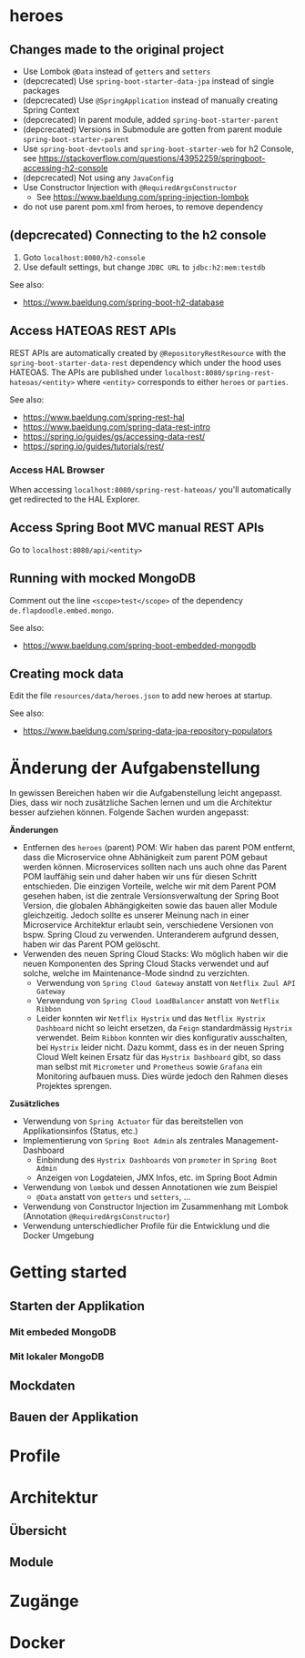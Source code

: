# heroes

## Changes made to the original project
- Use Lombok `@Data` instead of `getters` and `setters`
- (depcrecated) Use `spring-boot-starter-data-jpa` instead of single packages
- (depcrecated)  Use `@SpringApplication` instead of manually creating Spring Context
- (depcrecated)  In parent module, added `spring-boot-starter-parent`
- (depcrecated)  Versions in Submodule are gotten from parent module `spring-boot-starter-parent`
- Use `spring-boot-devtools` and `spring-boot-starter-web` for h2 Console, see https://stackoverflow.com/questions/43952259/springboot-accessing-h2-console
- (depcrecated) Not using any `JavaConfig`
- Use Constructor Injection with `@RequiredArgsConstructor`
   - See https://www.baeldung.com/spring-injection-lombok
- do not use parent pom.xml from heroes, to remove dependency
## (depcrecated) Connecting to the h2 console
1. Goto `localhost:8080/h2-console`
2. Use default settings, but change `JDBC URL` to `jdbc:h2:mem:testdb`

See also: 
- https://www.baeldung.com/spring-boot-h2-database

## Access HATEOAS REST APIs
REST APIs are automatically created by `@RepositoryRestResource` with the `spring-boot-starter-data-rest` dependency which under the hood uses HATEOAS.
The APIs are published under `localhost:8080/spring-rest-hateoas/<entity>` where `<entity>` corresponds to either `heroes` or `parties`.

See also:
- https://www.baeldung.com/spring-rest-hal
- https://www.baeldung.com/spring-data-rest-intro
- https://spring.io/guides/gs/accessing-data-rest/
- https://spring.io/guides/tutorials/rest/

### Access HAL Browser
When accessing `localhost:8080/spring-rest-hateoas/` you'll automatically get redirected to the HAL Explorer. 

## Access Spring Boot MVC manual REST APIs
Go to `localhost:8080/api/<entity>`

## Running with mocked MongoDB
Comment out the line `<scope>test</scope>` of the dependency `de.flapdoodle.embed.mongo`.

See also: 
- https://www.baeldung.com/spring-boot-embedded-mongodb

## Creating mock data
Edit the file `resources/data/heroes.json` to add new heroes at startup.

See also: 
- https://www.baeldung.com/spring-data-jpa-repository-populators 

# Änderung der Aufgabenstellung
In gewissen Bereichen haben wir die Aufgabenstellung leicht angepasst. Dies, dass wir noch zusätzliche Sachen lernen und um die Architektur besser aufziehen können.
Folgende Sachen wurden angepasst:

**Änderungen**
- Entfernen des `heroes` (parent) POM: Wir haben das parent POM entfernt, dass die Microservice ohne Abhänigkeit zum parent POM gebaut werden können. Microservices sollten nach uns auch ohne das Parent POM lauffähig sein und daher haben wir uns für diesen Schritt entschieden. Die einzigen Vorteile, welche wir mit dem Parent POM gesehen haben, ist die zentrale Versionsverwaltung der Spring Boot Version, die globalen Abhängigkeiten sowie das bauen aller Module gleichzeitig. Jedoch sollte es unserer Meinung nach in einer Microservice Architektur erlaubt sein, verschiedene Versionen von bspw. Spring Cloud zu verwenden. Unteranderem aufgrund dessen, haben wir das Parent POM gelöscht.  
- Verwenden des neuen Spring Cloud Stacks: Wo möglich haben wir die neuen Komponenten des Spring Cloud Stacks verwendet und auf solche, welche im Maintenance-Mode sindnd zu verzichten.
    - Verwendung von `Spring Cloud Gateway` anstatt von `Netflix Zuul API Gateway`
    - Verwendung von `Spring Cloud LoadBalancer` anstatt von `Netflix Ribbon`
    - Leider konnten wir `Netflix Hystrix` und das `Netflix Hystrix Dashboard` nicht so leicht ersetzen, da `Feign` standardmässig `Hystrix` verwendet. Beim `Ribbon` konnten wir dies konfigurativ ausschalten, bei `Hystrix` leider nicht. Dazu kommt, dass es in der neuen Spring Cloud Welt keinen Ersatz für das `Hystrix Dashboard` gibt, so dass man selbst mit `Micrometer` und `Prometheus` sowie `Grafana` ein Monitoring aufbauen muss. Dies würde jedoch den Rahmen dieses Projektes sprengen. 
   
**Zusätzliches**
- Verwendung von `Spring Actuator` für das bereitstellen von Applikationsinfos (Status, etc.)
- Implementierung von `Spring Boot Admin` als zentrales Management-Dashboard
    - Einbindung des `Hystrix Dashboards` von `promoter` in `Spring Boot Admin`
    - Anzeigen von Logdateien, JMX Infos, etc. im Spring Boot Admin
- Verwendung von `lombok` und dessen Annotationen wie zum Beispiel
    - `@Data` anstatt von `getters` und `setters`, ...
- Verwendung von Constructor Injection im Zusammenhang mit Lombok (Annotation `@RequiredArgsConstructor`)
- Verwendung unterschiedlicher Profile für die Entwicklung und die Docker Umgebung


# Getting started
## Starten der Applikation
### Mit embeded MongoDB
### Mit lokaler MongoDB
## Mockdaten
## Bauen der Applikation

# Profile

# Architektur
## Übersicht
## Module

# Zugänge

# Docker
